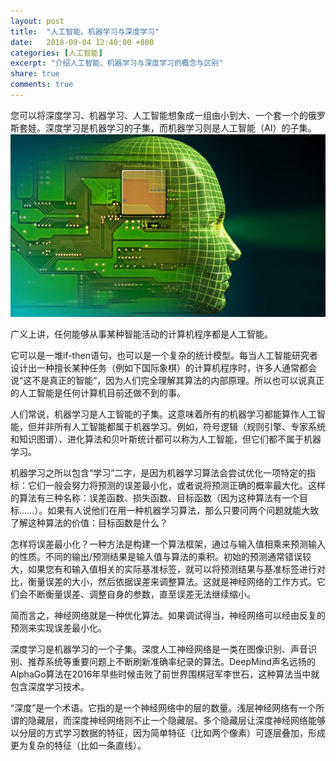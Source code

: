 ```yaml
---
layout: post
title:  "人工智能、机器学习与深度学习"
date:   2018-09-04 12:40:00 +800
categories: [人工智能]
excerpt: "介绍人工智能、机器学习与深度学习的概念与区别"
share: true
comments: true
---
```


您可以将深度学习、机器学习、人工智能想象成一组由小到大、一个套一个的俄罗斯套娃。深度学习是机器学习的子集，而机器学习则是人工智能（AI）的子集。
![图片](/img/Deep_Machine_AI.jpg)

<!--more-->

广义上讲，任何能够从事某种智能活动的计算机程序都是人工智能。

它可以是一堆if-then语句，也可以是一个复杂的统计模型。每当人工智能研究者设计出一种擅长某种任务（例如下国际象棋）的计算机程序时，许多人通常都会说“这不是真正的智能”，因为人们完全理解其算法的内部原理。所以也可以说真正的人工智能是任何计算机目前还做不到的事。

人们常说，机器学习是人工智能的子集。这意味着所有的机器学习都能算作人工智能，但并非所有人工智能都属于机器学习。例如，符号逻辑（规则引擎、专家系统和知识图谱）、进化算法和贝叶斯统计都可以称为人工智能，但它们都不属于机器学习。

机器学习之所以包含“学习”二字，是因为机器学习算法会尝试优化一项特定的指标：它们一般会努力将预测的误差最小化，或者说将预测正确的概率最大化。这样的算法有三种名称：误差函数、损失函数、目标函数（因为这种算法有一个目标……）。如果有人说他们在用一种机器学习算法，那么只要问两个问题就能大致了解这种算法的价值：目标函数是什么？

怎样将误差最小化？一种方法是构建一个算法框架，通过与输入值相乘来预测输入的性质。不同的输出/预测结果是输入值与算法的乘积。初始的预测通常错误较大，如果您有和输入值相关的实际基准标签，就可以将预测结果与基准标签进行对比，衡量误差的大小，然后依据误差来调整算法。这就是神经网络的工作方式。它们会不断衡量误差、调整自身的参数，直至误差无法继续缩小。

简而言之，神经网络就是一种优化算法。如果调试得当，神经网络可以经由反复的预测来实现误差最小化。

深度学习是机器学习的一个子集。深度人工神经网络是一类在图像识别、声音识别、推荐系统等重要问题上不断刷新准确率纪录的算法。DeepMind声名远扬的AlphaGo算法在2016年早些时候击败了前世界围棋冠军李世石，这种算法当中就包含深度学习技术。

“深度”是一个术语。它指的是一个神经网络中的层的数量。浅层神经网络有一个所谓的隐藏层，而深度神经网络则不止一个隐藏层。多个隐藏层让深度神经网络能够以分层的方式学习数据的特征，因为简单特征（比如两个像素）可逐层叠加，形成更为复杂的特征（比如一条直线）。

[jekyll]:      http://jekyllrb.com
[jekyll-gh]:   https://github.com/jekyll/jekyll
[jekyll-help]: https://github.com/jekyll/jekyll-help
